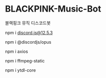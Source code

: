 # BLACKPINK-Music-Bot
블랙핑크 뮤직 디스코드봇

npm i discord.js@12.5.3

npm i @discordjs/opus

npm i axios

npm i ffmpeg-static

npm i ytdl-core
